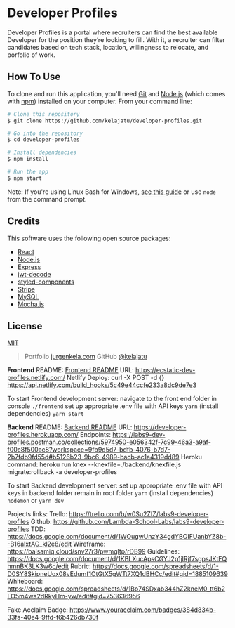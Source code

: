 # Developer Profiles

Developer Profiles is a portal where recruiters can find the best available Developer for the position they’re looking to fill. With it, a recruiter can filter candidates based on tech stack, location, willingness to relocate, and porfolio of work.

## How To Use

To clone and run this application, you'll need [Git](https://git-scm.com) and [Node.js](https://nodejs.org/en/download/) (which comes with [npm](http://npmjs.com)) installed on your computer. From your command line:

```bash
# Clone this repository
$ git clone https://github.com/kelajatu/developer-profiles.git

# Go into the repository
$ cd developer-profiles

# Install dependencies
$ npm install

# Run the app
$ npm start
```

Note: If you're using Linux Bash for Windows, [see this guide](https://www.howtogeek.com/261575/how-to-run-graphical-linux-desktop-applications-from-windows-10s-bash-shell/) or use `node` from the command prompt.

## Credits

This software uses the following open source packages:

- [React](https://reactjs.org/)
- [Node.js](https://nodejs.org/)
- [Express](https://expressjs.com/)
- [jwt-decode](https://www.npmjs.com/package/jwt-decode)
- [styled-components](https://www.styled-components.com//)
- [Stripe](https://stripe.com/ca)
- [MySQL](https://www.mysql.com/)
- [Mocha.js](https://github.com/mochajs/mocha)

## License

[MIT](https://tldrlegal.com/license/mit-license)

> Portfolio [jurgenkela.com](https://www.jurgenkela.com/)
> GitHub [@kelajatu](https://github.com/amitmerchant1990)

**Frontend**
README: [Frontend README](frontend\README.md)
URL: https://ecstatic-dev-profiles.netlify.com/
Netlify Deploy: curl -X POST -d {} https://api.netlify.com/build_hooks/5c49e44ccfe233a8dc9de7e3

To start Frontend development server:
navigate to the front end folder in console `./frontend`
set up appropriate .env file with API keys
`yarn` (install dependencies)
`yarn start`

**Backend**
README: [Backend README](backend\README.md)
URL: https://developer-profiles.herokuapp.com/
Endpoints: https://labs9-dev-profiles.postman.co/collections/5974950-e056342f-7c99-46a3-a9af-f00c8f500ac8?workspace=9fb9d5d7-bdfb-4076-b7d7-2b7fdb9fd55d#b5126b23-9bc6-4989-bacb-ac1a4319dd89
Heroku command: heroku run knex --knexfile=./backend/knexfile.js migrate:rollback -a developer-profiles

To start Backend development server:
set up appropriate .env file with API keys in backend folder
remain in root folder
`yarn` (install dependencies)
`nodemon` or `yarn dev`

Projects links:
Trello: https://trello.com/b/w0Su2ZIZ/labs9-developer-profiles
Github: https://github.com/Lambda-School-Labs/labs9-developer-profiles
TDD: https://docs.google.com/document/d/1WOugwUnzY34gdYBOIFUanbYZ8b--B16alxtAG_kl2e8/edit
Wireframe: https://balsamiq.cloud/snv27r3/pwmgltp/rDB99
Guidelines: https://docs.google.com/document/d/1KBLXucApsCGYJ2p1jIRjf7sgpsJKtFQhmnBK3LK3w6c/edit
Rubric: https://docs.google.com/spreadsheets/d/1-D0SY8SkipneUox08vEdumf1OtGtX5gWTt7XQ1dBHCc/edit#gid=1885109639
Whiteboard: https://docs.google.com/spreadsheets/d/1Bo74SDxab344hZ2kneM0_tt6b2LO5m4wa2dRkyHm-yw/edit#gid=753636956

Fake Acclaim Badge: https://www.youracclaim.com/badges/384d834b-33fa-40e4-9ffd-f6b426db730f
